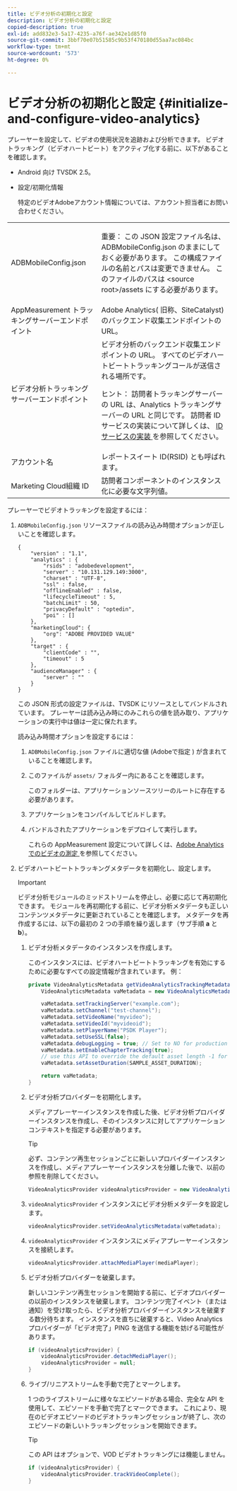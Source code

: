 ```yaml
---
title: ビデオ分析の初期化と設定
description: ビデオ分析の初期化と設定
copied-description: true
exl-id: add832e3-5a17-4235-a76f-ae342e1d85f0
source-git-commit: 3bbf70e07b51585c9b53f470180d55aa7ac084bc
workflow-type: tm+mt
source-wordcount: '573'
ht-degree: 0%

---
```


# ビデオ分析の初期化と設定 {#initialize-and-configure-video-analytics}

プレーヤーを設定して、ビデオの使用状況を追跡および分析できます。
ビデオトラッキング（ビデオハートビート）をアクティブ化する前に、以下があることを確認します。

* Android 向け TVSDK 2.5。
* 設定/初期化情報

   特定のビデオAdobeアカウント情報については、アカウント担当者にお問い合わせください。

<table id="table_3565328ABBEE4605A92EAE1ADE5D6F84"> 
 <tbody> 
  <tr> 
   <td colname="col1"> <span class="filepath"> ADBMobileConfig.json  </span> </td> 
   <td colname="col2"> <p>重要： この JSON 設定ファイル名は、 <span class="filepath"> ADBMobileConfig.json </span> のままにしておく必要があります。 この構成ファイルの名前とパスは変更できません。 このファイルのパスは <span class="filepath"> &lt;source root&gt;/assets </span> にする必要があります。 </p> </td> 
  </tr> 
  <tr> 
   <td colname="col1"> AppMeasurement トラッキングサーバーエンドポイント </td> 
   <td colname="col2"> Adobe Analytics( 旧称、SiteCatalyst) のバックエンド収集エンドポイントの URL。 </td> 
  </tr> 
  <tr> 
   <td colname="col1"> ビデオ分析トラッキングサーバーエンドポイント </td> 
   <td colname="col2"> ビデオ分析のバックエンド収集エンドポイントの URL。 すべてのビデオハートビートトラッキングコールが送信される場所です。 <p>ヒント： 訪問者トラッキングサーバーの URL は、Analytics トラッキングサーバーの URL と同じです。 訪問者 ID サービスの実装について詳しくは、 <a href="https://experienceleague.adobe.com/docs/id-service/using/implementation/setup-target.html?lang=en" format="html" scope="external"> ID サービスの実装 </a> を参照してください。 </p> </td> 
  </tr> 
  <tr> 
   <td colname="col1"> アカウント名 </td> 
   <td colname="col2"> レポートスイート ID(RSID) とも呼ばれます。 </td> 
  </tr> 
  <tr> 
   <td colname="col1"> Marketing Cloud組織 ID </td> 
   <td colname="col2"> 訪問者コンポーネントのインスタンス化に必要な文字列値。 </td> 
  </tr> 
 </tbody> 
</table>

プレーヤーでビデオトラッキングを設定するには：

1. `ADBMobileConfig.json` リソースファイルの読み込み時間オプションが正しいことを確認します。

   ```
   { 
       "version" : "1.1", 
       "analytics" : { 
           "rsids" : "adobedevelopment", 
           "server" : "10.131.129.149:3000", 
           "charset" : "UTF-8", 
           "ssl" : false, 
           "offlineEnabled" : false, 
           "lifecycleTimeout" : 5, 
           "batchLimit" : 50, 
           "privacyDefault" : "optedin", 
           "poi" : [] 
       }, 
       "marketingCloud": { 
           "org": "ADOBE PROVIDED VALUE"  
       }, 
       "target" : { 
           "clientCode" : "", 
           "timeout" : 5 
       }, 
       "audienceManager" : { 
           "server" : "" 
       } 
   }
   ```

   この JSON 形式の設定ファイルは、TVSDK にリソースとしてバンドルされています。 プレーヤーは読み込み時にのみこれらの値を読み取り、アプリケーションの実行中は値は一定に保たれます。

   読み込み時間オプションを設定するには：


   1. `ADBMobileConfig.json` ファイルに適切な値 (Adobeで指定 ) が含まれていることを確認します。
   1. このファイルが `assets/` フォルダー内にあることを確認します。

      このフォルダーは、アプリケーションソースツリーのルートに存在する必要があります。

   1. アプリケーションをコンパイルしてビルドします。
   1. バンドルされたアプリケーションをデプロイして実行します。

      これらの AppMeasurement 設定について詳しくは、[Adobe Analyticsでのビデオの測定 ](https://experienceleague.adobe.com/docs/media-analytics/using/media-overview.html?lang=en) を参照してください。

1. ビデオハートビートトラッキングメタデータを初期化し、設定します。

   >[!IMPORTANT]
   >
   >ビデオ分析モジュールのミッドストリームを停止し、必要に応じて再初期化できます。 モジュールを再初期化する前に、ビデオ分析メタデータも正しいコンテンツメタデータに更新されていることを確認します。 メタデータを再作成するには、以下の最初の 2 つの手順を繰り返します（サブ手順 **a** と **b**）。

   1. ビデオ分析メタデータのインスタンスを作成します。

      このインスタンスには、ビデオハートビートトラッキングを有効にするために必要なすべての設定情報が含まれています。 例：

      ```java
      private VideoAnalyticsMetadata getVideoAnalyticsTrackingMetadata() { 
          VideoAnalyticsMetadata vaMetadata = new VideoAnalyticsMetadata(); 
      
          vaMetadata.setTrackingServer("example.com"); 
          vaMetadata.setChannel("test-channel"); 
          vaMetadata.setVideoName("myvideo"); 
          vaMetadata.setVideoId("myvideoid"); 
          vaMetadata.setPlayerName("PSDK Player"); 
          vaMetadata.setUseSSL(false); 
          vaMetadata.debugLogging = true; // Set to NO for production deployment. 
          vaMetadata.setEnableChapterTracking(true); 
          // use this API to override the default asset length -1 for live streams 
          vaMetadata.setAssetDuration(SAMPLE_ASSET_DURATION); 
      
          return vaMetadata; 
      }
      ```

   1. ビデオ分析プロバイダーを初期化します。

      メディアプレーヤーインスタンスを作成した後、ビデオ分析プロバイダーインスタンスを作成し、そのインスタンスに対してアプリケーションコンテキストを指定する必要があります。

      >[!TIP]
      >
      >必ず、コンテンツ再生セッションごとに新しいプロバイダーインスタンスを作成し、メディアプレーヤーインスタンスを分離した後で、以前の参照を削除してください。

      ```java
      VideoAnalyticsProvider videoAnalyticsProvider = new VideoAnalyticsProvider(appContext); 
      ```

   1. `videoAnalyticsProvider` インスタンスにビデオ分析メタデータを設定します。

      ```java
      videoAnalyticsProvider.setVideoAnalyticsMetadata(vaMetadata);
      ```

   1. `videoAnalyticsProvider` インスタンスにメディアプレーヤーインスタンスを接続します。

      ```java
      videoAnalyticsProvider.attachMediaPlayer(mediaPlayer); 
      ```

   1. ビデオ分析プロバイダーを破棄します。

      新しいコンテンツ再生セッションを開始する前に、ビデオプロバイダーの以前のインスタンスを破棄します。 コンテンツ完了イベント（または通知）を受け取ったら、ビデオ分析プロバイダーインスタンスを破棄する数分待ちます。 インスタンスを直ちに破棄すると、Video Analytics プロバイダーが「ビデオ完了」PING を送信する機能を妨げる可能性があります。

      ```java
      if (videoAnalyticsProvider) { 
          videoAnalyticsProvider.detachMediaPlayer(); 
          videoAnalyticsProvider = null; 
      }
      ```

   1. ライブ/リニアストリームを手動で完了とマークします。

      1 つのライブストリームに様々なエピソードがある場合、完全な API を使用して、エピソードを手動で完了とマークできます。 これにより、現在のビデオエピソードのビデオトラッキングセッションが終了し、次のエピソードの新しいトラッキングセッションを開始できます。

      >[!TIP]
      >
      >この API はオプションで、VOD ビデオトラッキングには機能しません。

      ```java
      if (videoAnalyticsProvider) { 
          videoAnalyticsProvider.trackVideoComplete();    
      }
      ```
